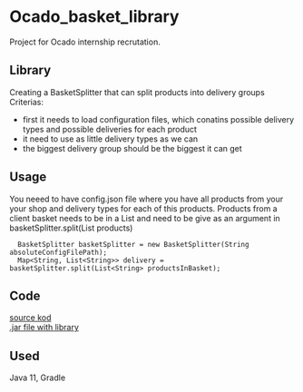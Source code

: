 # Ocado_basket_library
Project for Ocado internship recrutation.

## Library
Creating a BasketSplitter that can split products into delivery groups
Criterias:
- first it needs to load configuration files, which conatins possible delivery types and possible deliveries for each product
- it need to use as little delivery types as we can
- the biggest delivery group should be the biggest it can get

## Usage
You neeed to have config.json file where you have all products from your your shop and delivery types for each of this products. Products from a client basket needs to be in a List and need to be give as an argument in basketSplitter.split(List products)

```
  BasketSplitter basketSplitter = new BasketSplitter(String absoluteConfigFilePath);
  Map<String, List<String>> delivery = basketSplitter.split(List<String> productsInBasket);
```

## Code
[source kod](https://github.com/mhytrek/Ocado_basket_library/tree/main/Basket_library) \
[.jar file with library](https://github.com/mhytrek/Ocado_basket_library/releases/tag/v1.0.0)

## Used
Java 11, Gradle


